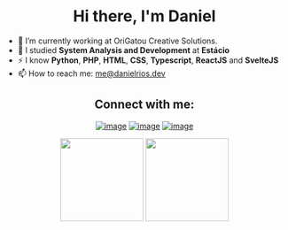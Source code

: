 <h1 align="center">Hi there, I'm Daniel</h1>

- 🔭 I’m currently working at OriGatou Creative Solutions.
- 🌱 I studied  **System Analysis and Development** at **Estácio**
- ⚡ I know **Python**, **PHP**, **HTML**, **CSS**, **Typescript**, **ReactJS** and  **SvelteJS**
- 📫 How to reach me: me@danielrios.dev

<div align="center">
<h2 align="center">Connect with me:</h2>
  
[![image](https://img.shields.io/badge/LinkedIn-0077B5?style=for-the-badge&logo=linkedin&logoColor=white)](https://www.linkedin.com/in/danielrios549/)
[![image](https://img.shields.io/badge/Instagram-E4405F?style=for-the-badge&logo=instagram&logoColor=white)](https://www.instagram.com/danielrios549/)
[![image](https://img.shields.io/badge/Twitter-1DA1F2?style=for-the-badge&logo=twitter&logoColor=white)](https://twitter.com/DanielRios549)

</div>

<p align= "center">
  <img height= "150" src="https://stats.danielrios.dev/api?username=DanielRios549&theme=react&show_icons=true&&include_all_commits=true&hide_border=true" />
  <img height= "150" src="https://stats.danielrios.dev/api/top-langs/?username=DanielRios549&langs_count=10&theme=react&layout=compact&hide_border=true" />
</p>
